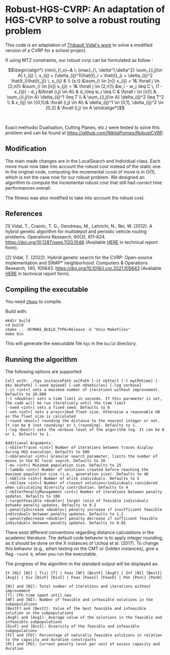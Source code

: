 
# Robust-HGS-CVRP: An adaptation of HGS-CVRP to solve a robust routing problem

This code is an adaptation of [Thibault Vidal's work](https://github.com/vidalt/HGS-CVRP) to solve a modified version of a CVRP for a school project.

If using MTZ constraints, our robust cvrp can be formulated as follow : 

```math
\begin{align*}
 {min}_{\,x}~& \; {max}_{\, \delta^1,\delta^2} \sum_{(i,j)\in A} t_{ij} \, x_{ij} + (\delta_{ij}^1(\hat{t}_i + \hat{t}_j) + \delta_{ij}^2 \hat{t_i}\hat{t_j}) \, x_{ij} & \\
 {s.t} &\sum_{i \in [n]} x_{ij} = 1& \forall j \in [2,n]\\
  &\sum_{i \in [n]} x_{ji} = 1& \forall j \in [2,n]\\
 &w_i - w_j \leq C \, (1 - x_{ij}) - d_j &\forall (i,j) \in A\\
& d_i\leq w_i \leq C  & \forall i \in [n]\\ 
& \sum_{(i,j)\in A} \delta_{ij}^1 \leq T \\
& \sum_{(i,j)\in A} \delta_{ij}^2 \leq T^2 \\
& x_{ij} \in \{0,1\}& \forall (i,j) \in A\\
& \delta_{ij}^1 \in [0,1], \delta_{ij}^2 \in [0,2] & \forall (i,j) \in A 
\end{align*}
```
<br>


Exact methods( Dualisation, Cutting Planes, etc.) were tested to solve this problem and can be found at https://github.com/NikitaPomies/RobustCVRP.

## Modification
The main made changes are in the LocalSearch and Individual class. Each move must now take into account the robust cost instead of the static one. In the original code, computing the incremental ccost of move is in O(1), which is not the case now for our robust problem. We designed an algorithm to compute the incremental robust cost that still had correct time performances overall.

The fitness was also modified to take into account the robust cost.



## References



[1] Vidal, T., Crainic, T. G., Gendreau, M., Lahrichi, N., Rei, W. (2012). 
A hybrid genetic algorithm for multidepot and periodic vehicle routing problems. Operations Research, 60(3), 611-624. 
https://doi.org/10.1287/opre.1120.1048 (Available [HERE](https://w1.cirrelt.ca/~vidalt/papers/HGS-CIRRELT-2011.pdf) in technical report form).

[2] Vidal, T. (2022). Hybrid genetic search for the CVRP: Open-source implementation and SWAP* neighborhood. Computers & Operations Research, 140, 105643.
https://doi.org/10.1016/j.cor.2021.105643 (Available [HERE](https://arxiv.org/abs/2012.10384) in technical report form).



## Compiling the executable 

You need [`CMake`](https://cmake.org) to compile.

Build with:
```console
mkdir build
cd build
cmake .. -DCMAKE_BUILD_TYPE=Release -G "Unix Makefiles"
make bin
```
This will generate the executable file `hgs` in the `build` directory.

## Running the algorithm

The following options are supported:
```
Call with: ./hgs instancePath solPath [-it nbIter] [-t myCPUtime] [-bks bksPath] [-seed mySeed] [-veh nbVehicles] [-log verbose]
[-it <int>] sets a maximum number of iterations without improvement. Defaults to 20,000                                     
[-t <double>] sets a time limit in seconds. If this parameter is set, the code will be run iteratively until the time limit           
[-seed <int>] sets a fixed seed. Defaults to 0                                                                                    
[-veh <int>] sets a prescribed fleet size. Otherwise a reasonable UB on the fleet size is calculated                      
[-round <bool>] rounding the distance to the nearest integer or not. It can be 0 (not rounding) or 1 (rounding). Defaults to 1. 
[-log <bool>] sets the verbose level of the algorithm log. It can be 0 or 1. Defaults to 1.                                       

Additional Arguments:
[-nbIterTraces <int>] Number of iterations between traces display during HGS execution. Defaults to 500
[-nbGranular <int>] Granular search parameter, limits the number of moves in the RI local search. Defaults to 20               
[-mu <int>] Minimum population size. Defaults to 25                                                                            
[-lambda <int>] Number of solutions created before reaching the maximum population size (i.e., generation size). Defaults to 40
[-nbElite <int>] Number of elite individuals. Defaults to 5                                                                    
[-nbClose <int>] Number of closest solutions/individuals considered when calculating diversity contribution. Defaults to 4     
[-nbIterPenaltyManagement <int>] Number of iterations between penalty updates. Defaults to 100
[-targetFeasible <double>] target ratio of feasible individuals between penalty updates. Defaults to 0.2
[-penaltyIncrease <double>] penalty increase if insufficient feasible individuals between penalty updates. Defaults to 1.2
[-penaltyDecrease <double>] penalty decrease if sufficient feasible individuals between penalty updates. Defaults to 0.85
```

There exist different conventions regarding distance calculations in the academic literature.
The default code behavior is to apply integer rounding, as it should be done on the X instances of Uchoa et al. (2017).
To change this behavior (e.g., when testing on the CMT or Golden instances), give a flag `-round 0`, when you run the executable.

The progress of the algorithm in the standard output will be displayed as:

``
It [N1] [N2] | T(s) [T] | Feas [NF] [BestF] [AvgF] | Inf [NI] [BestI] [AvgI] | Div [DivF] [DivI] | Feas [FeasC] [FeasD] | Pen [PenC] [PenD]
``
```
[N1] and [N2]: Total number of iterations and iterations without improvement
[T]: CPU time spent until now
[NF] and [NI]: Number of feasible and infeasible solutions in the subpopulations 
[BestF] and [BestI]: Value of the best feasible and infeasible solution in the subpopulations 
[AvgF] and [AvgI]: Average value of the solutions in the feasible and infeasible subpopulations 
[DivF] and [DivI]: Diversity of the feasible and infeasible subpopulations
[FC] and [FD]: Percentage of naturally feasible solutions in relation to the capacity and duration constraints
[PC] and [PD]: Current penalty level per unit of excess capacity and duration
```

